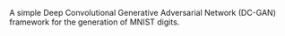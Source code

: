 A simple Deep Convolutional Generative Adversarial Network (DC-GAN) framework for the generation of MNIST digits.
